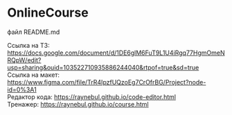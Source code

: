# OnlineCourse

файл README.md

Ссылка на ТЗ: https://docs.google.com/document/d/1DE6glM6FuT9L1U4iRgq77HgmOmeNRQpW/edit?usp=sharing&ouid=103522710935886244040&rtpof=true&sd=true  
Ссылка на макет: https://www.figma.com/file/TrR4IpzfUQzoEg7CrOfrBG/Project?node-id=0%3A1  
Редактор кода: https://raynebul.github.io/code-editor.html  
Тренажер: https://raynebul.github.io/course.html  
